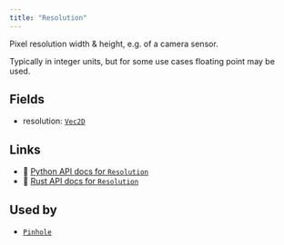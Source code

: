 ```yaml
---
title: "Resolution"
---
```


Pixel resolution width & height, e.g. of a camera sensor.

Typically in integer units, but for some use cases floating point may be used.

## Fields

* resolution: [`Vec2D`](../datatypes/vec2d.md)

## Links
 * 🐍 [Python API docs for `Resolution`](https://ref.rerun.io/docs/python/nightly/package/rerun/components/resolution/)
 * 🦀 [Rust API docs for `Resolution`](https://docs.rs/rerun/0.9.0-alpha.6/rerun/components/struct.Resolution.html)


## Used by

* [`Pinhole`](../archetypes/pinhole.md)
